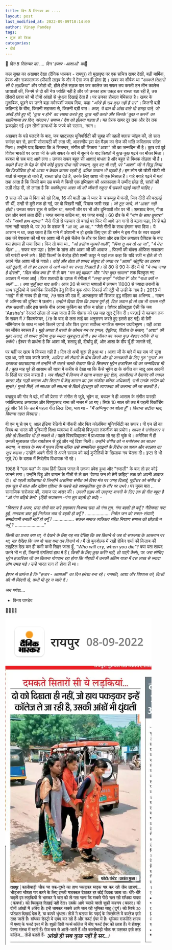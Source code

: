 ```yaml
---
title: दिन 8 सिंतम्बर का ....
layout: post
last_modified_at: 2022-09-09T10:14:00
author: Vinay Pandey
tags:
- शुक्र की फिक्र
categories:
- दीर्घ
---
```

🙏 *दिन 8 सिंतम्बर का ....*
*दिन 'हजार -आशाओं' का*🙏

कल सुबह का अखबार देखा (दैनिक भास्कर - रायपुर) तो मुखपृष्ठ पर एक सचित्र खबर देखी, बड़ी मार्मिक, प्रेरक और सकारात्मक (पीपली लाइव के दौर में ऐसा कम ही होता है)। खबर का शीर्षक था _*"दमकते सितारों सी ये लड़कियां"*_ और फोटो थी, हौले हौले सड़क पार कर कालेज का सफर तय करती उन तीन कालेज छात्राओं की, जिनमे से दो की नेत्र ज्योति नही है और जो उनका हाथ पकड़ कर रास्ता बता रही है, उस तीसरी छात्रा को भी दोनों आंखों से धुंधला दिखाई देता है। पर उनका हौसला बेमिसाल है। खबर के मुताबिक, पूछने पर उनने बड़ा मर्मस्पर्शी जवाब दिया, कहा *_"आँखें ही सब कुछ नहीं हैं सर"_*। कितनी बड़ी कठिनाई के बीच, कितनी सहजता से, कितनी बड़ी बात। *काश, ये बात वो आंख वाले भी समझ पाते, जो आंखें होते हुए भी, 'कुछ न होने' का स्यापा करते हुए, कुछ नही करते और जिनके 'कुछ न करने' का खामियाजा हर दिन, संगठन / समाज / देश को झेलना पड़ता है।* यह प्रेरक खबर दूर तक और देर तक झकझोर गई।इन तीनों छात्राओं के जज्बे को सलाम.. नमन।

अखबार के पन्ने पलटने के बाद, जब व्हाट्सएप यूनिवर्सिटी की सुबह की पहली क्लास जॉइन की, तो सात समंदर पार से, हमारी सोसायटी की लता जी, आदरणीय इरा पंत मैडम का रोज की भांति कवितामय संदेश मिला। उन्होंने याद दिलाया कि 8 सितम्बर, संगीत की सितारा "आशा" जी का जन्मदिन भी है। कुछ वर्ष पूर्व विविध भारती पर आशा जी के लंबे सफर के बारे में सुनने के बाद किश्तों में कुछ कुछ पढ़ने का मौका मिला। बरबस वो सब याद आने लगा। उनका सफर बहुत सी आशाएं बांधता है और बहुत से मिथक तोड़ता भी है। *कहते हैं वट के पेड़ के नीचे कोई दूसरा पौधा नही पनपता, खुद वट भी नही, पर "आशा" जी ने सिद्ध किया कि जिजीविषा हो तो आशा न केवल कायम रहती है, बल्कि परवान भी चढ़ती है।* हम लोग जो छोटी छोटी सी बातों से मायूस हो जाते हैं, रास्ता छोड़ देते है, उनके लिए आशा जी एक मिसाल हैं।  गाहे बगाहे पढ़ने में यहां तक आता है कि किसी कम उम्र बच्चे ने किसी एक इम्तिहान की असफलता में उम्मीद छोड़ दी, सांसों की लड़ी तोड़ दी, तो लगता है कि *पद्मविभूषण आशा जी की जीवनी स्कूल में सबको पढ़ाई जानी चाहिए।*

9 साल की उम्र में पिता को खो दिया, 16 की बाली उम्र में प्यार के चक्रव्यूह में फंसी, जिन दीदी की परछाई सी थीं, उन्ही से दूरी तक हो गई, पर वो बिखरी नहीं, रियाज जारी रखा। *जो टूट जाये, वो 'आशा' नही होती।*
उनका सफर शुरू से कठिन था, रूमानी तौर पर भी और दुनियावी तौर पर भी। शमशाद बेगम, गीता दत्त और स्वयं लता दीदी। जगह बनाना कठिन था, पर जगह बनाई।  60 दौर के में _"मांग के साथ तुम्हारा"_ और _"साथी हाथ बढ़ाना_ " जैसे गीतों से पहचान तो बनाई पर फिर भी आगे उन गानों से बढ़ना पड़ा, जिन्हें बड़े गाना नही चाहते थे. पर 70 के दशक में _"आ जा, आ जा.."_ "जैसे गीतों के साथ हंगामा मचा दिया। ये आसान न था, कहा जाता है कि गाने में परेशानी न हो इसके लिए एस डी बर्मन ने इस गीत के स्वर बदलने तक की पेशकश की थी पर आशा जी ने इसे चैलेंज के तौर पर लिया और दस दिन लगातार प्रैक्टिस के बाद बस हंगामा ही मचा दिया। फिर तो क्या था.. _"ओ हसीना जुल्फों वाली",_ _"पिया तू अब तो आ जा"_, _"ये मेरा दिल"_ .... सफर चल पड़ा। हेलेन के डांस और आशा जी की आवाज .. फिल्मों की बॉक्स ऑफिस सफलता की गारंटी बनने लगे। हिंदी फिल्मों के बेजोड़ हीरो शम्मी कपूर ने यहां तक कहा कि यदि रफी न होते तो वो अपने गीत आशा जी से गवाते। *कोई और होता तो शायद संतुष्ट हो जाता पर "आशा" संतुष्टि का ठहराव नही ढूंढती, वो तो हर ठहराव से आगे जाने का रास्ता दिखाती है।* सो 80 से 90 के दौर में वो _"ये क्या जगह है दोस्तों"_, _"दिल चीज क्या है"_ से ले कर _"मन क्यूं बहका"_ और _"मेरा कुछ सामान"_ तक बिल्कुल नए अवतार में नजर आईं। फिर शताब्दी के दशक में रंगीला में _"तन्हा तन्हा"_ _"रंगीला रे"_ और _"राधा क्यों न जले"_....। *क्या भूलूँ क्या याद करूँ*। आज 20 से ज्यादा भाषाओं में लगभग 11000 से ज्यादा तरानों के साथ स्टूडियो में सवार्धिक रिकॉर्डिंग हेतु गिनीज बुक ऑफ रिकार्ड की एंट्री भी उन्ही के नाम है। 2013 में "माई" में तो गजब ही हो गया, 79 साल की उम्र में, अल्जाइमर की शिकार वृद्ध महिला का अभिनय... गायन से अभिनय की दुनिया मे छलांग। *उन्होने दिखा दिया कि प्रयास पूर्ण हो, दिल जवान हो तो उम्र भी रास्ता नही रोक सकती*।और इस सबके बीच अपना कुकिंग का शौक न छोड़ा। पेशेवर प्रतिबद्धता ऐसी कि जब 'Aasha's' रेस्तरां खोला तो कहा जाता है कि शेफ़स को छह माह खुद ट्रेनिंग दी। परछाई से पहचान तक के सफर में 7 फिल्मफेयर, (79 के बाद वो लता ताई का अनुसरण करते हुए इससे हट गईं) दो ग्रेमी नॉमिनेशन के साथ न जाने कितने एवार्ड और फिर दूसरा सर्वोच्च नागरिक सम्मान पद्मविभूषण। यही आशा का जीवंत स्वरूप है। *मुझे लगता है बच्चो के कोमल मन पर एप्पल, ऐंड्रॉयड, विंडोज के बजाय, "आशा" की मुहर लगाएं, तो शायद दुनिया कुछ ज्यादा खूबसूरत होगी। हम जीवन का नगमा कुछ बेहतर तरीके से गा सकेंगे।* ईश्वर से प्रार्थना है कि आशा जी, शतायु हों, दीर्घायु हों, और आशा के दीप यूँ ही जलाते रहें,

पर यहीं पर खत्म ये किस्सा नही है। दिन तो अभी शुरू ही हुआ था। आशा जी के बारे में यह सब जो सुना पढ़ा था, उसे याद करते करते, *आफिस की तैयारी के बीच किसी और ही जानकारी के लिए गुरु 'गूगल' का दरवाजा खटखटाया तो उन्होंने भी चलते चलते चेताया कि 8 सितम्बर भूपेन हजारिका जी का जन्मदिवस भी है।* कुछ माह पूर्व ही आसाम की यात्रा में करीब से देखा था कि कैसे भूपेन दा के संगीत का जादू आम आदमी के दिलों पर राज करता है। *जब गौहाटी में किचन में खाना बनाता युवा शेफ़, काजीरंगा में देवानंद की नकल करता प्रौढ़ गाड़ी चालक और शिलांग में केंद्र शासन का एक संजीदा वरिष्ठ अधिकारी, सभी उनके संगीत को सुनते / गुनते मिलें, तो साधक की साधना से खिले इंद्रधनुष की व्यापकता की कल्पना की जा सकती है।*

बम्हपुत्र की गोद मे बढ़े, माँ की प्रेरणा से संगीत से जुड़े, भूपेन दा, बचपन मे ही आसाम के संगीत पारखी ज्योतिप्रसाद अगरवाल और बिष्णुप्रसाद राभा की नजर में आ गए। सिर्फ 10 साल की उम्र में पहली रिकॉर्डिंग हुई और 14 कि उम्र में पहला गीत लिख दिया, भाव था -  _"मैं अग्नियुग का शोला हूँ"_। *कितना सटीक भाव, कितना गहरा विश्वास*। 

बी एच यू से एम ए, आल इंडिया रेडियो में नौकरी और फिर कोलंबिया यूनिवर्सिटी का सफर। पी एच डी का विषय था भारत की बुनियादी शिक्षा व्यवस्था में आडियो विजुअल तकनीक का प्रयोग। *शायद वे संगीतकार न होते तो शिक्षाविद भी हो सकते थे।* पहले विश्वविद्यालय में प्राध्यापक तो रह ही चुके थे। अमेरिका में ही उनकी मुलाकात पॉल राबर्टसन से हुई और नई दिशा मिली। *उन्होंने संगीत को न मनोरंजन का साधन बनाया, न शास्त्र के रूप में पूजन किया बल्कि उसे सामाजिक बुराइयों के विरोध का शस्त्र और बदलाव का सूत्र बनाया।* उन्होंने अपने गीतों से अपने समाज को कई कुरीतियों के खिलाफ  नव चेतना दी। इप्टा से भी जुड़े,70 के दशक में निर्दलीय विधायक भी रहे। 

1986 में "एक पल" के साथ हिंदी फ़िल्म जगत में उनका प्रवेश हुआ और "रुदाली" के बाद तो हर कोई जानने लगा। उन्होंने बिहू और बागान के गीतों से ले कर 'वैष्णव जन तो तेणें कहिए" तक को अपनी आवाज दी। *वो पहली शख्सियत थे जिन्होंने असमिया संगीत को विश्व मंच पर जगह दिलाई, पूर्वोत्तर को संगीत से एक सूत्र में बांधा और दक्षिण एशिया के सबसे बड़े सांस्कृतिक दूत के तौर पर उभरे।* पर मुख्य बात ..  सामाजिक सरोकार की, समाज पर असर की। *उनकी तड़प की उत्कृष्ट बानगी के लिए एक ही गीत बहुत है _"ओ गंगा बहिचे केनो’_ (हिंदी रूपांतरण -गंगा तुम बहती हो क्यों)* -

_"विस्तार है अपार, प्रजा दोनों पार_
_करे हाहाकार निःशब्द सदा_
_ओ गंगा तुम, गंगा बहती हो क्यूँ ?_
_नैतिकता नष्ट हुई,_
_मानवता भ्रष्ट हुई_
_निर्लज्ज भाव से बहती हो क्यूँ ?_ 
......…..........
_निर्बल जन को सबल-संग्रामी,_ 
_समग्रोगामी बनाती नहीं हो क्यूँ ?_
................
_सकल समाज व्यक्तित्व रहित_
_निष्प्राण समाज को छोड़ती न क्यूँ ?_
.....…..............."

*किसी का प्रभाव क्या था, ये देखने के लिए यह मत देखिए कि तब कितने थे जब वो सफलता के आसमान पर था, यह देखिए कि जब वो चला गया तब कितने थे।* मैं तो बुकशेल्फ में रखी रोबिन शर्मा की किताब की टाइटिल देख कर ही कभी कभी सिहर जाता हूँ,  _"Who will cry, when you die"_?  क्या पता शायद उतने भी न हों, जितनी उंगलियां हाथ मे  हैं ( *किसी के लिए कुछ करेंगे नही, तो पाएंगे कैसे*), पर *जरा सोचिए भूपेन हजारिका जी का कितना योगदान रहा होगा कि गौहाटी में उनकी अंतिम यात्रा में दस लाख से ज्यादा लोग उमड़ पड़े।* उन्हें भारत रत्न तो होना ही था।

*ईश्वर से प्रार्थना है कि "हजार - आशाओं" का दिन हमेशा बना रहे। गणपति, आशा और विश्वास को, किसी की भी जिंदगी से, कभी भी दूर न जाने दें।*

*जय गणेश....* 

- विनय पाण्डेय

🙏🌷🌷🙏


![IMG-20220909-WA0000.jpg](/images/IMG-20220909-WA0000.jpg)

